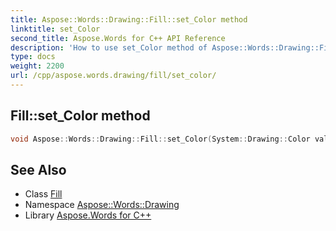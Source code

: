 ```yaml
---
title: Aspose::Words::Drawing::Fill::set_Color method
linktitle: set_Color
second_title: Aspose.Words for C++ API Reference
description: 'How to use set_Color method of Aspose::Words::Drawing::Fill class in C++.'
type: docs
weight: 2200
url: /cpp/aspose.words.drawing/fill/set_color/
---
```

## Fill::set_Color method




```cpp
void Aspose::Words::Drawing::Fill::set_Color(System::Drawing::Color value)
```

## See Also

* Class [Fill](../)
* Namespace [Aspose::Words::Drawing](../../)
* Library [Aspose.Words for C++](../../../)
